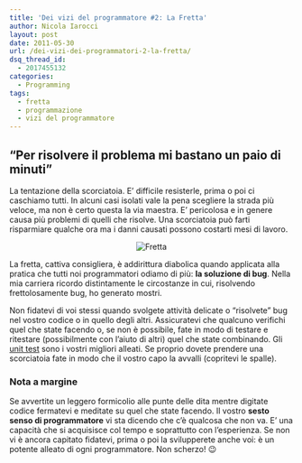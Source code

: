 ```yaml
---
title: 'Dei vizi del programmatore #2: La Fretta'
author: Nicola Iarocci
layout: post
date: 2011-05-30
url: /dei-vizi-dei-programmatori-2-la-fretta/
dsq_thread_id:
  - 2017455132
categories:
  - Programming
tags:
  - fretta
  - programmazione
  - vizi del programmatore
---
```

## &#8220;Per risolvere il problema mi bastano un paio di minuti&#8221;

La tentazione della scorciatoia. E&#8217; difficile resisterle, prima o poi ci caschiamo tutti. In alcuni casi isolati vale la pena scegliere la strada più veloce, ma non è certo questa la via maestra. E&#8217; pericolosa e in genere causa più problemi di quelli che risolve. Una scorciatoia può farti risparmiare qualche ora ma i danni causati possono costarti mesi di lavoro.
  
<!--more-->

<p style="text-align: center;">
  <img class="aligncenter" title="Fretta" src="http://i0.wp.com/nicolaiarocci.com/wp-content/uploads/fretta.png?resize=300%2C134" alt="Fretta" data-recalc-dims="1" />
</p>

La fretta, cattiva consigliera, è addirittura diabolica quando applicata alla pratica che tutti noi programmatori odiamo di più: **la soluzione di bug**. Nella mia carriera ricordo distintamente le circostanze in cui, risolvendo frettolosamente bug, ho generato mostri.

Non fidatevi di voi stessi quando svolgete attività delicate o &#8220;risolvete&#8221; bug nel vostro codice o in quello degli altri. Assicuratevi che qualcuno verifichi quel che state facendo o, se non è possibile, fate in modo di testare e ritestare (possibilmente con l&#8217;aiuto di altri) quel che state combinando. Gli <a title="Unit Testing" href="http://it.wikipedia.org/wiki/Unit_testing" target="_blank">unit test</a> sono i vostri migliori alleati. Se proprio dovete prendere una scorciatoia fate in modo che il vostro capo la avvalli (copritevi le spalle).

### Nota a margine

Se avvertite un leggero formicolio alle punte delle dita mentre digitate codice fermatevi e meditate su quel che state facendo. Il vostro **sesto senso di programmatore** vi sta dicendo che c&#8217;è qualcosa che non va. E&#8217; una capacità che si acquisisce col tempo e soprattutto con l&#8217;esperienza. Se non vi è ancora capitato fidatevi, prima o poi la svilupperete anche voi: è un potente alleato di ogni programmatore. Non scherzo! 😉
